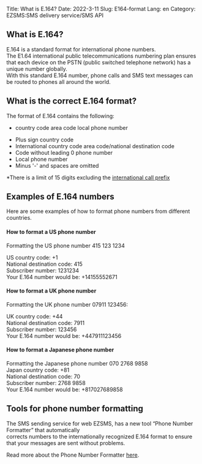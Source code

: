 Title: What is E.164?
Date: 2022-3-11
Slug: E164-format
Lang: en
Category: EZSMS:SMS delivery service/SMS API

## What is E.164?

E.164 is a standard format for international phone numbers. <br>
The E1.64 international public telecommunications numbering plan ensures that each device on the PSTN (public switched telephone network) has a unique number globally. <br>
With this standard E.164 number, phone calls and SMS text messages can be routed to phones all around the world.<br>

## What is the correct E.164 format?

The format of E.164 contains the following:
+ country code area code local phone number <br>

- Plus sign country code <br>
- International country code area code/national destination code <br>
- Code without leading 0 phone number <br>
- Local phone number <br>
- Minus '-' and spaces are omitted <br>

*There is a limit of 15 digits excluding the [international call prefix](https://en.wikipedia.org/wiki/List_of_international_call_prefixes)

## Examples of E.164 numbers
Here are some examples of how to format phone numbers from different countries.

#### How to format a US phone number
Formatting the US phone number 415 123 1234 <br>

US country code: +1 <br>
National destination code: 415 <br>
Subscriber number: 1231234 <br>
Your E.164 number would be: +14155552671 <br>

#### How to format a UK phone number <br>
Formatting the UK phone number 07911 123456: <br>

UK country code: +44 <br>
National destination code: 7911 <br>
Subscriber number: 123456 <br>
Your E.164 number would be: +447911123456 <br>

#### How to format a Japanese phone number <br>
Formatting the Japanese phone number 070 2768 9858 <br>
Japan country code: +81 <br>
National destination code: 70 <br>
Subscriber number: 2768 9858 <br>
Your E.164 number would be: +817027689858 <br>

## Tools for phone number formatting
The SMS sending service for web EZSMS, has a new tool “Phone Number Formatter” that automatically <br>
corrects numbers to the internationally recognized E.164 format to ensure that your messages are sent without problems. <br>

Read more about the Phone Number Formatter [here](https://help.xoxzo.com/how-to-use-number-formatter/).





